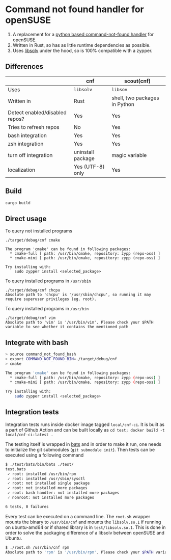 # Command not found handler for openSUSE

 1. A replacement for a [python based command-not-found handler](
https://github.com/openSUSE/scout/blob/master/handlers/bin/command-not-found) for openSUSE.
 2. Written in Rust, so has as little runtime dependencies as possible.
 3. Uses [libsolv](https://github.com/openSUSE/libsolv) under the hood, so is 100% compatible
    with a zypper.

## Differences

|   | cnf  | scout(cnf)   |
|---|---------|-------|
|Uses | `libsolv` | `libsov` |
|Written in| Rust | shell, two packages in Python |
|Detect enabled/disabled repos? | Yes | Yes |
|Tries to refresh repos| No | Yes |
|bash integration | Yes | Yes|
|zsh integration | Yes | Yes |
|turn off integration | uninstall package | magic variable |
|localization | Yes (UTF-8) only | Yes |

## Build

```sh
cargo build
```

## Direct usage

To query not installed programs

```
./target/debug/cnf cmake

The program 'cmake' can be found in following packages:
  * cmake-full [ path: /usr/bin/cmake, repository: zypp (repo-oss) ]
  * cmake-mini [ path: /usr/bin/cmake, repository: zypp (repo-oss) ]

Try installing with:
    sudo zypper install <selected_package>
```

To query installed programs in `/usr/sbin`

```
./target/debug/cnf chcpu
Absolute path to 'chcpu' is '/usr/sbin/chcpu', so running it may require superuser privileges (eg. root).
```

To query installed programs in `/usr/bin`

```
./target/debug/cnf vim  
Absolute path to 'vim' is '/usr/bin/vim'. Please check your $PATH variable to see whether it contains the mentioned path
```

##  Integrate with bash

```sh
> source command_not_found_bash
> export COMMAND_NOT_FOUND_BIN=./target/debug/cnf
> cmake

The program 'cmake' can be found in following packages:
  * cmake-full [ path: /usr/bin/cmake, repository: zypp (repo-oss) ]
  * cmake-mini [ path: /usr/bin/cmake, repository: zypp (repo-oss) ]

Try installing with:
    sudo zypper install <selected_package>
```

## Integration tests

Integration tests runs inside docker image tagged `local/cnf-ci`. It is
built as a part of Github Action and can be built locally as `cd test; docker
build -t local/cnf-ci:latest .`

The testing itself is wrapped in [bats](https://github.com/bats-core/bats-core)
and in order to make it run, one needs to initialize the git submodules (`git
submodule init`). Then tests can be executed using a following command

```sh
$ ./test/bats/bin/bats ./test/
test.bats
 ✓ root: installed /usr/bin/rpm
 ✓ root: installed /usr/sbin/sysctl
 ✓ root: not installed single package
 ✓ root: not installed more packages
 ✓ root: bash handler: not installed more packages
 ✓ nonroot: not installed more packages

6 tests, 0 failures

```

Every test can be executed on a command line. The `root.sh` wrapper mounts the
binary to `/usr/bin/cnf` and mounts the `libsolv.so.1` if running on ubuntu-amd64
or if shared library is in `test/libsolv.so.1`. This is done in order to solve
the packaging difference of a libsolv between openSUSE and Ubuntu.

```sh
$ ./root.sh /usr/bin/cnf rpm
Absolute path to 'rpm' is '/usr/bin/rpm'. Please check your $PATH variable to see whether it contains the mentioned path
```


